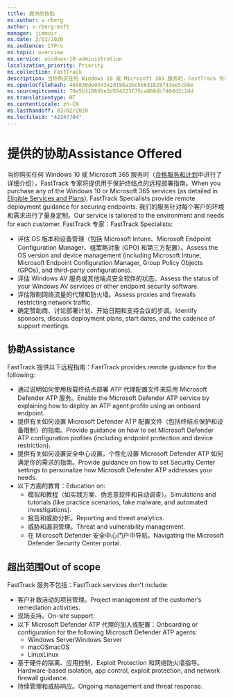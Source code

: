 ```yaml
---
title: 提供的协助
ms.author: v-rberg
author: v-rberg-msft
manager: jimmuir
ms.date: 3/03/2020
ms.audience: ITPro
ms.topic: overview
ms.service: windows-10-administration
localization_priority: Priority
ms.collection: FastTrack
description: 当你购买任何 Windows 10 或 Microsoft 365 服务时，FastTrack 专家将提供用于保护终结点的远程部署指南。 我们的服务针对每个客户的环境和需求进行了量身定制。
ms.openlocfilehash: 466830de034342d196a3bc5b681b28f43ee5cbbe
ms.sourcegitcommit: 79a5b31863be3d554223f75ca866dcf40dd2c2dd
ms.translationtype: HT
ms.contentlocale: zh-CN
ms.lasthandoff: 03/02/2020
ms.locfileid: "42347704"
---
```

# <a name="assistance-offered"></a><span data-ttu-id="9b878-104">提供的协助</span><span class="sxs-lookup"><span data-stu-id="9b878-104">Assistance Offered</span></span>  

<span data-ttu-id="9b878-105">当你购买任何 Windows 10 或 Microsoft 365 服务时（[合格服务和计划](M365-eligible-services-and-plans.md)中进行了详细介绍），FastTrack 专家将提供用于保护终结点的远程部署指南。</span><span class="sxs-lookup"><span data-stu-id="9b878-105">When you purchase any of the Windows 10 or Microsoft 365 services (as detailed in [Eligible Services and Plans](M365-eligible-services-and-plans.md)), FastTrack Specialists provide remote deployment guidance for securing endpoints.</span></span> <span data-ttu-id="9b878-106">我们的服务针对每个客户的环境和需求进行了量身定制。</span><span class="sxs-lookup"><span data-stu-id="9b878-106">Our service is tailored to the environment and needs for each customer.</span></span> <span data-ttu-id="9b878-107">FastTrack 专家：</span><span class="sxs-lookup"><span data-stu-id="9b878-107">FastTrack Specialists:</span></span>
- <span data-ttu-id="9b878-108">评估 OS 版本和设备管理（包括 Microsoft Intune、Microsoft Endpoint Configuration Manager、组策略对象 (GPO) 和第三方配置）。</span><span class="sxs-lookup"><span data-stu-id="9b878-108">Assess the OS version and device management (including Microsoft Intune, Microsoft Endpoint Configuration Manager, Group Policy Objects (GPOs), and third-party configurations).</span></span>
- <span data-ttu-id="9b878-109">评估 Windows AV 服务或其他端点安全软件的状态。</span><span class="sxs-lookup"><span data-stu-id="9b878-109">Assess the status of your Windows AV services or other endpoint security software.</span></span>
- <span data-ttu-id="9b878-110">评估限制网络流量的代理和防火墙。</span><span class="sxs-lookup"><span data-stu-id="9b878-110">Assess proxies and firewalls restricting network traffic.</span></span>
- <span data-ttu-id="9b878-111">确定赞助商、讨论部署计划、开始日期和支持会议的步调。</span><span class="sxs-lookup"><span data-stu-id="9b878-111">Identify sponsors, discuss deployment plans, start dates, and the cadence of support meetings.</span></span>

## <a name="assistance"></a><span data-ttu-id="9b878-112">协助</span><span class="sxs-lookup"><span data-stu-id="9b878-112">Assistance</span></span>

<span data-ttu-id="9b878-113">FastTrack 提供以下远程指南：</span><span class="sxs-lookup"><span data-stu-id="9b878-113">FastTrack provides remote guidance for the following:</span></span>
- <span data-ttu-id="9b878-114">通过说明如何使用板载终结点部署 ATP 代理配置文件来启用 Microsoft Defender ATP 服务。</span><span class="sxs-lookup"><span data-stu-id="9b878-114">Enable the Microsoft Defender ATP service by explaining how to deploy an ATP agent profile using an onboard endpoint.</span></span>
- <span data-ttu-id="9b878-115">提供有关如何设置 Microsoft Defender ATP 配置文件（包括终结点保护和设备限制）的指南。</span><span class="sxs-lookup"><span data-stu-id="9b878-115">Provide guidance on how to set Microsoft Defender ATP configuration profiles (including endpoint protection and device restriction).</span></span>
- <span data-ttu-id="9b878-116">提供有关如何设置安全中心设置，个性化设置 Microsoft Defender ATP 如何满足你的需求的指南。</span><span class="sxs-lookup"><span data-stu-id="9b878-116">Provide guidance on how to set Security Center settings to personalize how Microsoft Defender ATP addresses your needs.</span></span>
- <span data-ttu-id="9b878-117">以下方面的教育：</span><span class="sxs-lookup"><span data-stu-id="9b878-117">Education on:</span></span>
    - <span data-ttu-id="9b878-118">模拟和教程（如实践方案、伪恶意软件和自动调查）。</span><span class="sxs-lookup"><span data-stu-id="9b878-118">Simulations and tutorials (like practice scenarios, fake malware, and automated investigations).</span></span>
    - <span data-ttu-id="9b878-119">报告和威胁分析。</span><span class="sxs-lookup"><span data-stu-id="9b878-119">Reporting and threat analytics.</span></span>
    - <span data-ttu-id="9b878-120">威胁和漏洞管理。</span><span class="sxs-lookup"><span data-stu-id="9b878-120">Threat and vulnerability management.</span></span>
    - <span data-ttu-id="9b878-121">在 Microsoft Defender 安全中心门户中导航。</span><span class="sxs-lookup"><span data-stu-id="9b878-121">Navigating the Microsoft Defender Security Center portal.</span></span>

## <a name="out-of-scope"></a><span data-ttu-id="9b878-122">超出范围</span><span class="sxs-lookup"><span data-stu-id="9b878-122">Out of scope</span></span>

<span data-ttu-id="9b878-123">FastTrack 服务不包括：</span><span class="sxs-lookup"><span data-stu-id="9b878-123">FastTrack services don't include:</span></span>
- <span data-ttu-id="9b878-124">客户补救活动的项目管理。</span><span class="sxs-lookup"><span data-stu-id="9b878-124">Project management of the customer’s remediation activities.</span></span>
- <span data-ttu-id="9b878-125">现场支持。</span><span class="sxs-lookup"><span data-stu-id="9b878-125">On-site support.</span></span>
- <span data-ttu-id="9b878-126">以下 Microsoft Defender ATP 代理的加入或配置：</span><span class="sxs-lookup"><span data-stu-id="9b878-126">Onboarding or configuration for the following Microsoft Defender ATP agents:</span></span>
   - <span data-ttu-id="9b878-127">Windows Server</span><span class="sxs-lookup"><span data-stu-id="9b878-127">Windows Server</span></span>
   - <span data-ttu-id="9b878-128">macOS</span><span class="sxs-lookup"><span data-stu-id="9b878-128">macOS</span></span>
   - <span data-ttu-id="9b878-129">Linux</span><span class="sxs-lookup"><span data-stu-id="9b878-129">Linux</span></span>
- <span data-ttu-id="9b878-130">基于硬件的隔离、应用控制、Exploit Protection 和网络防火墙指导。</span><span class="sxs-lookup"><span data-stu-id="9b878-130">Hardware-based isolation, app control, exploit protection, and network firewall guidance.</span></span>
- <span data-ttu-id="9b878-131">持续管理和威胁响应。</span><span class="sxs-lookup"><span data-stu-id="9b878-131">Ongoing management and threat response.</span></span>

